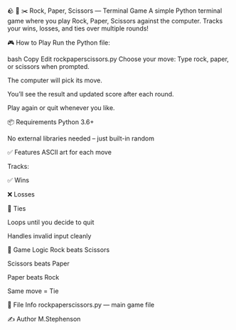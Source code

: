 🪨 📄 ✂️ Rock, Paper, Scissors — Terminal Game
A simple Python terminal game where you play Rock, Paper, Scissors against the computer.
Tracks your wins, losses, and ties over multiple rounds!

🎮 How to Play
Run the Python file:

bash
Copy
Edit
rockpaperscissors.py
Choose your move:
Type rock, paper, or scissors when prompted.

The computer will pick its move.

You’ll see the result and updated score after each round.

Play again or quit whenever you like.

📦 Requirements
Python 3.6+

No external libraries needed – just built-in random

✅ Features
ASCII art for each move

Tracks:

✅ Wins

❌ Losses

🤝 Ties

Loops until you decide to quit

Handles invalid input cleanly

🧠 Game Logic
Rock beats Scissors

Scissors beats Paper

Paper beats Rock

Same move = Tie

📁 File Info
rockpaperscissors.py — main game file

✍️ Author
M.Stephenson
